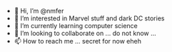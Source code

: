 - 👋 Hi, I’m @nmfer
- 👀 I’m interested in Marvel stuff and dark DC stories
- 🌱 I’m currently learning computer science
- 💞️ I’m looking to collaborate on ... do not know ... 
- 📫 How to reach me ... secret for now eheh


